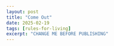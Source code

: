 ```yaml
---
layout: post
title: "Come Out"
date: 2025-02-19
tags: [rules-for-living]
excerpt: "CHANGE ME BEFORE PUBLISHING"
---
```

